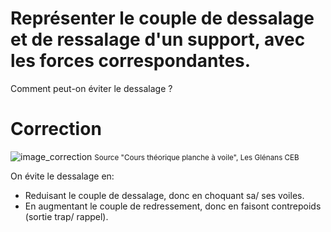 ﻿# Représenter le couple de dessalage et de ressalage d'un support, avec les forces correspondantes. 
Comment peut-on éviter le dessalage ?

# Correction 

![image_correction](./images/couple_chavirage.png)
<small>Source "Cours théorique planche à voile", Les Glénans CEB </small>

On évite le dessalage en:
- Reduisant le couple de dessalage, donc en choquant sa/ ses voiles.
- En augmentant le couple de redressement, donc en faisont contrepoids (sortie trap/ rappel).
